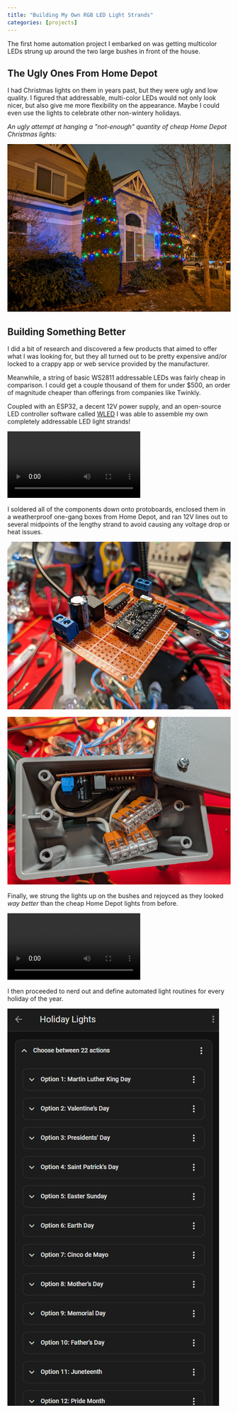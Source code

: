 ```yaml
---
title: "Building My Own RGB LED Light Strands"
categories: [projects]
---
```


The first home automation project I embarked on was getting multicolor LEDs
strung up around the two large bushes in front of the house.

## The Ugly Ones From Home Depot

I had Christmas lights on them in years past, but they were ugly and low
quality. I figured that addressable, multi-color LEDs would not only look nicer,
but also give me more flexibility on the appearance. Maybe I could even use the
lights to celebrate other non-wintery holidays.

_An ugly attempt at hanging a "not-enough" quantity of cheap Home Depot
Christmas lights:_

![A tiny amount of ugly Christmas lights hanging around two huge buses](/assets/images/projects/2024-home-automation-ugly-christmas-lights.jpg)

## Building Something Better

I did a bit of research and discovered a few products that aimed to offer what
I was looking for, but they all turned out to be pretty expensive and/or locked
to a crappy app or web service provided by the manufacturer.

Meanwhile, a string of basic WS2811 addressable LEDs was fairly cheap in
comparison. I could get a couple thousand of them for under $500, an order of
magnitude cheaper than offerings from companies like Twinkly.

Coupled with an ESP32, a decent 12V power supply, and an open-source LED
controller software called [WLED](https://kno.wled.ge/) I was able to assemble
my own completely addressable LED light strands!

<video src="/assets/images/projects/2024-home-automation-christmas-lights-prototype.mp4" mute controls></video>

I soldered all of the components down onto protoboards, enclosed them in a
weatherproof one-gang boxes from Home Depot, and ran 12V lines out to several
midpoints of the lengthy strand to avoid causing any voltage drop or heat
issues.

![Completed protoboard with all of the electronics components](/assets/images/projects/2024-home-automation-christmas-lights-protoboard.jpg)

![Protoboard and wiring inside of the one-gang box](/assets/images/projects/2024-home-automation-christmas-lights-box.jpg)

Finally, we strung the lights up on the bushes and rejoyced as they looked _way
better_ than the cheap Home Depot lights from before.

<video src="/assets/images/projects/2024-home-automation-christmas-lights-on-tree.mp4" mute controls></video>

I then proceeded to nerd out and define automated light routines for every
holiday of the year.

![Screenshot of giant list of light automations](/assets/images/projects/2024-home-automation-christmas-lights-automations.jpg)
